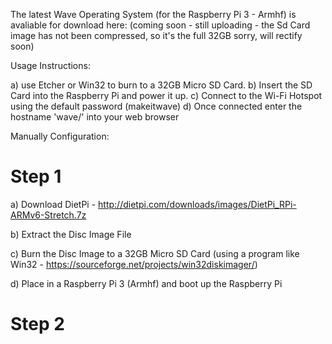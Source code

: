 The latest Wave Operating System (for the Raspberry Pi 3 - Armhf) is avaliable for download here:
(coming soon - still uploading - the Sd Card image has not been compressed, so it's the full 32GB sorry, will rectify soon)

Usage Instructions:

a) use Etcher or Win32 to burn to a 32GB Micro SD Card. 
b) Insert the SD Card into the Raspberry Pi and power it up.
c) Connect to the Wi-Fi Hotspot using the default password (makeitwave)
d) Once connected enter the hostname 'wave/' into your web browser

Manually Configuration: 

# Step 1
a) Download DietPi - http://dietpi.com/downloads/images/DietPi_RPi-ARMv6-Stretch.7z

b) Extract the Disc Image File

c) Burn the Disc Image to a 32GB Micro SD Card (using a program like Win32 - https://sourceforge.net/projects/win32diskimager/)

d) Place in a Raspberry Pi 3 (Armhf) and boot up the Raspberry Pi

# Step 2
